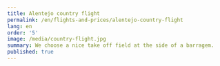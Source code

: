 ```yaml
---
title: Alentejo country flight
permalink: /en/flights-and-prices/alentejo-country-flight
lang: en
order: '5'
image: /media/country-flight.jpg
summary: We choose a nice take off field at the side of a barragem.
published: true
---
```


